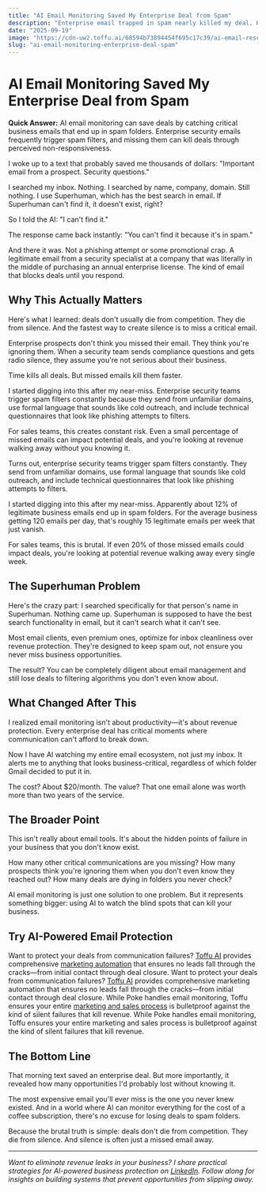 ```yaml
---
title: "AI Email Monitoring Saved My Enterprise Deal from Spam"
description: "Enterprise email trapped in spam nearly killed my deal. How AI email monitoring catches critical messages and prevents revenue loss from missed communications."
date: "2025-09-19"
image: "https://cdn-uw2.toffu.ai/68594b73894454f695c17c39/ai-email-rescue-toffu.jpg"
slug: "ai-email-monitoring-enterprise-deal-spam"
---
```


# AI Email Monitoring Saved My Enterprise Deal from Spam

**Quick Answer:** AI email monitoring can save deals by catching critical business emails that end up in spam folders. Enterprise security emails frequently trigger spam filters, and missing them can kill deals through perceived non-responsiveness.

I woke up to a text that probably saved me thousands of dollars: "Important email from a prospect. Security questions."

I searched my inbox. Nothing. I searched by name, company, domain. Still nothing. I use Superhuman, which has the best search in email. If Superhuman can't find it, it doesn't exist, right?

So I told the AI: "I can't find it."

The response came back instantly: "You can't find it because it's in spam."

And there it was. Not a phishing attempt or some promotional crap. A legitimate email from a security specialist at a company that was literally in the middle of purchasing an annual enterprise license. The kind of email that blocks deals until you respond.

## Why This Actually Matters

Here's what I learned: deals don't usually die from competition. They die from silence. And the fastest way to create silence is to miss a critical email.

Enterprise prospects don't think you missed their email. They think you're ignoring them. When a security team sends compliance questions and gets radio silence, they assume you're not serious about their business.

Time kills all deals. But missed emails kill them faster.

I started digging into this after my near-miss. Enterprise security teams trigger spam filters constantly because they send from unfamiliar domains, use formal language that sounds like cold outreach, and include technical questionnaires that look like phishing attempts to filters.

For sales teams, this creates constant risk. Even a small percentage of missed emails can impact potential deals, and you're looking at revenue walking away without you knowing it.

Turns out, enterprise security teams trigger spam filters constantly. They send from unfamiliar domains, use formal language that sounds like cold outreach, and include technical questionnaires that look like phishing attempts to filters.

I started digging into this after my near-miss. Apparently about 12% of legitimate business emails end up in spam folders. For the average business getting 120 emails per day, that's roughly 15 legitimate emails per week that just vanish.

For sales teams, this is brutal. If even 20% of those missed emails could impact deals, you're looking at potential revenue walking away every single week.

## The Superhuman Problem

Here's the crazy part: I searched specifically for that person's name in Superhuman. Nothing came up. Superhuman is supposed to have the best search functionality in email, but it can't search what it can't see.

Most email clients, even premium ones, optimize for inbox cleanliness over revenue protection. They're designed to keep spam out, not ensure you never miss business opportunities.

The result? You can be completely diligent about email management and still lose deals to filtering algorithms you don't even know about.

## What Changed After This

I realized email monitoring isn't about productivity—it's about revenue protection. Every enterprise deal has critical moments where communication can't afford to break down.

Now I have AI watching my entire email ecosystem, not just my inbox. It alerts me to anything that looks business-critical, regardless of which folder Gmail decided to put it in.

The cost? About $20/month. The value? That one email alone was worth more than two years of the service.

## The Broader Point

This isn't really about email tools. It's about the hidden points of failure in your business that you don't know exist.

How many other critical communications are you missing? How many prospects think you're ignoring them when you don't even know they reached out? How many deals are dying in folders you never check?

AI email monitoring is just one solution to one problem. But it represents something bigger: using AI to watch the blind spots that can kill your business.

## Try AI-Powered Email Protection
Want to protect your deals from communication failures? [Toffu AI](https://toffu.ai) provides comprehensive [marketing automation](https://toffu.ai/use-cases) that ensures no leads fall through the cracks—from initial contact through deal closure.
Want to protect your deals from communication failures? [Toffu AI](https://toffu.ai) provides comprehensive marketing automation that ensures no leads fall through the cracks—from initial contact through deal closure.
While Poke handles email monitoring, Toffu ensures your entire [marketing and sales process](https://toffu.ai/blog) is bulletproof against the kind of silent failures that kill revenue.
While Poke handles email monitoring, Toffu ensures your entire marketing and sales process is bulletproof against the kind of silent failures that kill revenue.

## The Bottom Line

That morning text saved an enterprise deal. But more importantly, it revealed how many opportunities I'd probably lost without knowing it.

The most expensive email you'll ever miss is the one you never knew existed. And in a world where AI can monitor everything for the cost of a coffee subscription, there's no excuse for losing deals to spam folders.

Because the brutal truth is simple: deals don't die from competition. They die from silence. And silence is often just a missed email away.

---

*Want to eliminate revenue leaks in your business? I share practical strategies for AI-powered business protection on [LinkedIn](https://linkedin.com/in/orarbel). Follow along for insights on building systems that prevent opportunities from slipping away.*